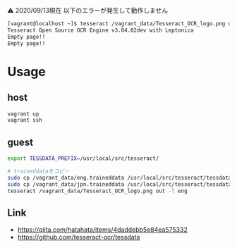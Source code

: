 &#x26a0; 2020/09/13現在 以下のエラーが発生して動作しません

```sh
[vagrant@localhost ~]$ tesseract /vagrant_data/Tesseract_OCR_logo.png out -l eng
Tesseract Open Source OCR Engine v3.04.02dev with Leptonica
Empty page!!
Empty page!!
```

# Usage

## host

```sh
vagrant up
vagrant ssh
```

## guest

```sh
export TESSDATA_PREFIX=/usr/local/src/tesseract/

# traineddataをコピー
sudo cp /vagrant_data/eng.traineddata /usr/local/src/tesseract/tessdata/eng.traineddata
sudo cp /vagrant_data/jpn.traineddata /usr/local/src/tesseract/tessdata/jpn.traineddata
tesseract /vagrant_data/Tesseract_OCR_logo.png out -l eng
```

## Link

- https://qiita.com/hatahata/items/4daddebb5e84ea575332
- https://github.com/tesseract-ocr/tessdata
